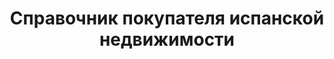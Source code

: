 ﻿---
layout: es
title: 'Справочник покупателя испанской недвижимости'
permalink: blogs/handbook
categories:
  - pay
  - coasts
  - mortgage
  - visa
---